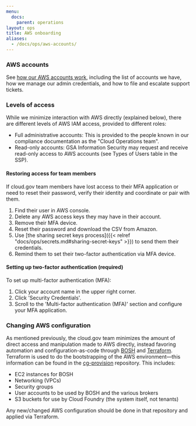 ```yaml
---
menu:
  docs:
    parent: operations
layout: ops
title: AWS onboarding
aliases:
  - /docs/ops/aws-accounts/
---
```


### AWS accounts

See [how our AWS accounts work](https://docs.google.com/document/d/110o1L7EOby3hvE5d-cDhg2LBLHymbZLnMPe9kuk4qp8/edit#), including the list of accounts we have, how we manage our admin credentials, and how to file and escalate support tickets.

### Levels of access

While we minimize interaction with AWS directly (explained below), there are different levels of AWS IAM access, provided to different roles:

* Full administrative accounts: This is provided to the people known in our compliance documentation as the "Cloud Operations team".
* Read-only accounts: GSA Information Security may request and receive read-only access to AWS accounts (see Types of Users table in the SSP).

#### Restoring access for team members

If cloud.gov team members have lost access to their MFA application or need to
reset their password, verify their identity and coordinate or pair with them.

1. Find their user in AWS console.
1. Delete any AWS access keys they may have in their account.
1. Remove their MFA device.
1. Reset their password and download the CSV from Amazon.
1. Use [the sharing secret keys process]({{< relref "docs/ops/secrets.md#sharing-secret-keys" >}}) to send them their credentials.
1. Remind them to set their two-factor authentication via MFA device.

#### Setting up two-factor authentication (required)

To set up multi-factor authentication (MFA):

1. Click your account name in the upper right corner.
1. Click 'Security Credentials'.
1. Scroll to the 'Multi-factor authentication (MFA)' section and configure your MFA application.

### Changing AWS configuration

As mentioned previously, the cloud.gov team minimizes the amount of direct access and manipulation made to AWS directly, instead favoring automation and configuration-as-code through [BOSH](http://bosh.io/) and [Terraform](https://www.terraform.io/). Terraform is used to do the bootstrapping of the AWS environment—this information can be found in the [cg-provision](https://github.com/18F/cg-provision) repository. This includes:

* EC2 instances for BOSH
* Networking (VPCs)
* Security groups
* User accounts to be used by BOSH and the various brokers
* S3 buckets for use by Cloud Foundry (the system itself, not tenants)

Any new/changed AWS configuration should be done in that repository and applied via Terraform.
